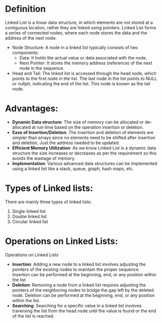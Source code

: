 # Definition

Linked List is a linear data structure, in which elements are not stored at a contiguous location, rather they are linked using pointers. Linked List forms a series of connected nodes, where each node stores the data and the address of the next node.  

- Node Structure: A node in a linked list typically consists of two components:
    - Data: It holds the actual value or data associated with the node.
    - Next Pointer: It stores the memory address (reference) of the next node in the sequence.
- Head and Tail: The linked list is accessed through the head node, which points to the first node in the list. The last node in the list points 
to NULL or nullptr, indicating the end of the list. This node is known as the tail node.

# Advantages:
- __Dynamic Data structure__: The size of memory can be allocated or de-allocated at run time based on the operation insertion or deletion.
- __Ease of Insertion/Deletion__: The insertion and deletion of elements are simpler than arrays since no elements need to be shifted after
insertion 
and deletion, Just the address needed to be updated.
- __Efficient Memory Utilization__: As we know Linked List is a dynamic data structure the size increases or decreases as per the requirement so this avoids the wastage of memory. 
- __Implementation__: Various advanced data structures can be implemented using a linked list like a stack, queue, graph, hash maps, etc.

# Types of Linked lists:

There are mainly three types of linked lists:

1. Single-linked list
2. Double linked list
3. Circular linked list

# Operations on Linked Lists:

Operations on Linked Lists
- __Insertion__: Adding a new node to a linked list involves adjusting the pointers of the existing nodes to maintain the proper sequence.
Insertion can be performed at the beginning, end, or any position within the list
- __Deletion__: Removing a node from a linked list requires adjusting the pointers of the neighboring nodes to bridge the gap left by the deleted 
node. Deletion can be performed at the beginning, end, or any position within the list.
- __Searching__: Searching for a specific value in a linked list involves traversing the list from the head node until the value is found or the end of the list is reached.